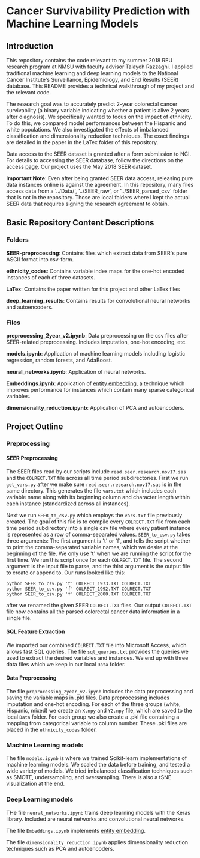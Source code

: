 # Cancer Survivability Prediction with Machine Learning Models
## Introduction
This repository contains the code relevant to my summer 2018 REU research program at NMSU with faculty advisor Talayeh Razzaghi. I applied traditional machine learning and deep learning models to the National Cancer Institute's Surveillance, Epidemiology, and End Results (SEER) database. This README provides a technical walkthrough of my project and the relevant code.

The research goal was to accurately predict 2-year colorectal cancer survivability (a binary variable indicating whether a patient is alive 2 years after diagnosis). We specifically wanted to focus on the impact of ethnicity. To do this, we compared model performances between the Hispanic and white populations. We also investigated the effects of imbalanced classification  and dimensionality reduction techniques. The exact findings are detailed in the paper in the LaTex folder of this repository.

Data access to the SEER dataset is granted after a form submission to NCI. For details to accessing the SEER database, follow the directions on the access [page](https://seer.cancer.gov/data/access.html). Our project uses the May 2018 SEER dataset.

**Important Note**: Even after being granted SEER data access, releasing pure data instances online is against the agreement. In this repository, many files access data from a '../Data/', '../SEER_raw', or '../SEER_parsed_csv' folder that is not in the repository. Those are local folders where I kept the actual SEER data that requires signing the research agreement to obtain.

## Basic Repository Content Descriptions
### Folders
**SEER-preprocessing**: Contains files which extract data from SEER's pure ASCII format into csv-form.

**ethnicity_codes**: Contains variable index maps for the one-hot encoded instances of each of three datasets.

**LaTex**: Contains the paper written for this project and other LaTex files

**deep_learning_results**: Contains results for convolutional neural networks and autoencoders.

### Files
**preprocessing_2year_v2.ipynb**: Data preprocessing on the csv files after SEER-related preprocessing. Includes imputation, one-hot encoding, etc.

**models.ipynb**: Application of machine learning models including logistic regression, random forests, and AdaBoost.

**neural_networks.ipynb**: Application of neural networks.

**Embeddings.ipynb**: Application of [entity embedding](https://arxiv.org/pdf/1604.06737.pdf), a technique which improves performance for instances which contain many sparse categorical variables.

**dimensionality_reduction.ipynb**: Application of PCA and autoencoders.

## Project Outline
### Preprocessing
#### SEER Preprocessing
The SEER files read by our scripts include `read.seer.research.nov17.sas` and the `COLRECT.TXT` file across all time period subdirectories. First we run `get_vars.py` after we make sure `read.seer.research.nov17.sas` is in the same directory. This generates the file `vars.txt` which includes each variable name along with its beginning column and character length within each instance (standardized across all instances).

Next we run `SEER_to_csv.py` which employs the `vars.txt` file previously created. The goal of this file is to compile every `COLRECT.TXT` file from each time period subdirectory into a single csv file where every patient instance is represented as a row of comma-separated values. `SEER_to_csv.py` takes three arguments: The first argument is 't' or 'f', and tells the script whether to print the comma-separated variable names, which we desire at the beginning of the file. We only use 't' when we are running the script for the first time. We run this script once for each `COLRECT.TXT` file. The second argument is the input file to parse, and the third argument is the output file to create or append to. Our runs looked like this:

```
python SEER_to_csv.py 't' COLRECT_1973.TXT COLRECT.TXT
python SEER_to_csv.py 'f' COLRECT_1992.TXT COLRECT.TXT
python SEER_to_csv.py 'f' COLRECT_2000.TXT COLRECT.TXT
```
after we renamed the given SEER `COLRECT.TXT` files. Our output `COLRECT.TXT` file now contains all the parsed colorectal cancer data information in a single file.

#### SQL Feature Extraction
We imported our combined `COLRECT.TXT` file into Microsoft Access, which allows fast SQL queries. The file `sql_queries.txt` provides the queries we used to extract the desired variables and instances. We end up with three data files which we keep in our local `Data` folder.

#### Data Preprocessing
The file `preprocessing_2year_v2.ipynb` includes the data preprocessing and saving the variable maps in .pkl files. Data preprocessing includes imputation and one-hot encoding. For each of the three groups (white, Hispanic, mixed) we create an `X.npy` and `Y2.npy` file, which are saved to the local `Data` folder. For each group we also create a .pkl file containing a mapping from categorical variable to column number. These .pkl files are placed in the `ethnicity_codes` folder.

### Machine Learning models
The file `models.ipynb` is where we trained Scikit-learn implementations of machine learning models. We scaled the data before training, and tested a wide variety of models. We tried imbalanced classification techniques such as SMOTE, undersampling, and oversampling. There is also a tSNE visualization at the end.

### Deep Learning models
THe file `neural_networks.ipynb` trains deep learning models with the Keras library. Included are neural networks and convolutional neural networks.

The file `Embeddings.ipynb` implements [entity embedding](https://arxiv.org/pdf/1604.06737.pdf).

The file `dimensionality_reduction.ipynb` applies dimensionality reduction techniques such as PCA and autoencoders.

